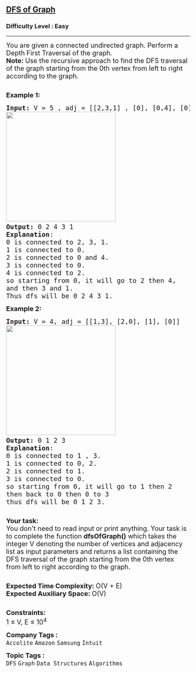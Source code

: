 <h2><a href="https://practice.geeksforgeeks.org/problems/depth-first-traversal-for-a-graph/1?page=1&category=Graph&difficulty=School,Basic,Easy&sortBy=submissions">DFS of Graph</a></h2><h3>Difficulty Level : Easy</h3><hr><div class="problems_problem_content__Xm_eO"><p><span style="font-size: 18px;">You are given a connected undirected graph. Perform a Depth First Traversal of the graph.</span><br><span style="font-size: 18px;"><strong>Note: </strong>Use the recursive approach to</span><span style="font-size: 18px;">&nbsp;find the DFS traversal of the graph starting from the 0th vertex from left to right according to the graph.</span></p>
<p><br><span style="font-size: 18px;"><strong>Example 1:</strong></span></p>
<pre><span style="font-size: 18px;"><strong>Input: </strong>V = 5 , adj = [[2,3,1] , [0], [0,4], [0], [2]]
</span><img style="height: 300px; width: 300px;" src="https://media.geeksforgeeks.org/img-practice/graph-1659528381.png" alt=""><span style="font-size: 18px;">
<strong>Output:</strong> 0 2 4 3 1
<strong>Explanation</strong>: 
0 is connected to 2, 3, 1.
1 is connected to 0.
2 is connected to 0 and 4.
3 is connected to 0.
4 is connected to 2.
so starting from 0, it will go to 2 then 4,
and then 3 and 1.
Thus dfs will be 0 2 4 3 1.</span>
</pre>
<p><span style="font-size: 18px;"><strong>Example 2:</strong></span></p>
<pre><span style="font-size: 18px;"><strong>Input:</strong> V = 4, adj = [[1,3], [2,0], [1], [0]]
</span><img style="height: 300px; width: 300px;" src="https://media.geeksforgeeks.org/img-practice/graph(1)-1659528893.png" alt=""><span style="font-size: 18px;">
<strong>Output:</strong> 0 1 2 3
<strong>Explanation</strong>:
0 is connected to 1 , 3.
1 is connected to 0, 2. 
2 is connected to 1.
3 is connected to 0. 
so starting from 0, it will go to 1 then 2
then back to 0 then 0 to 3
thus dfs will be 0 1 2 3. </span>
</pre>
<p><br><span style="font-size: 18px;"><strong>Your task:</strong><br>You don't need to read input or print anything. Your task is to complete the function&nbsp;<strong>dfsOfGraph()</strong>&nbsp;which takes the integer V denoting the number of vertices and adjacency list as input parameters and returns a list containing the DFS traversal of the graph starting from the 0th vertex from left to right according to the graph.</span></p>
<p><br><span style="font-size: 18px;"><strong>Expected Time Complexity:&nbsp;</strong>O(V + E)<br><strong>Expected Auxiliary Space:&nbsp;</strong>O(V)</span></p>
<p><br><span style="font-size: 18px;"><strong>Constraints:</strong><br>1 ≤ V, E ≤ 10<sup>4</sup></span></p></div><p><span style=font-size:18px><strong>Company Tags : </strong><br><code>Accolite</code>&nbsp;<code>Amazon</code>&nbsp;<code>Samsung</code>&nbsp;<code>Intuit</code>&nbsp;<br><p><span style=font-size:18px><strong>Topic Tags : </strong><br><code>DFS</code>&nbsp;<code>Graph</code>&nbsp;<code>Data Structures</code>&nbsp;<code>Algorithms</code>&nbsp;